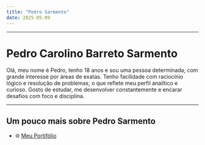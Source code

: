 ```yaml
---
title: "Pedro Sarmento"
date: 2025-05-09
---
```



---
# Pedro Carolino Barreto Sarmento

Olá, meu nome é Pedro, tenho 18 anos e sou uma pessoa determinada, com grande interesse por áreas de exatas. Tenho facilidade com raciocínio lógico e resolução de problemas, o que reflete meu perfil analítico e curioso. Gosto de estudar, me desenvolver constantemente e encarar desafios com foco e disciplina.

---


## Um pouco mais sobre Pedro Sarmento

- 🌐 [Meu Portifólio](https://sites.google.com/view/pedrosarmentoportifolio?usp=sharing)


<link rel="stylesheet" href="{{ '/assets/css/style.css' | relative_url }}">
